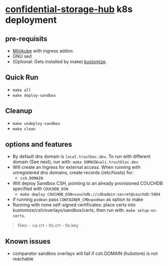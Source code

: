 # [confidential-storage-hub](https://github.com/trustbloc/edge-service) k8s deployment #


## pre-requisits
* [Minikube](https://minikube.sigs.k8s.io/docs/start/) with ingress addon.
* GNU sed
* (Optional: Gets installed by make) [kustomize](https://kubectl.docs.kubernetes.io/installation/kustomize/).

## Quick Run
* `make all`
* `make deploy-sandbox`

## Cleanup
* `make undeploy-sandbox`
* `make clean`

## options and features
* By default dns domain is `local.trustboc.dev`. To run with different domain (See next), run with: `make DOMAIN=ali.trustbloc.dev`
* Will create an Ingress for external access. When running with unregistered dns domains, create records (/etc/hosts) for:
	- `csh.DOMAIN`
* Will deploy Sandbox CSH, pointing to an already provisioned COUCHDB specified with `COUCHDB_DSN`
	- `make deploy COUCHDB_DSN=couchdb://cdbadmin:secret@couchdb:5984`
* if running `podman` pass `CONTAINER_CMD=podman` as option to make
* Running with none self-signed certificates: place certs into kustomize/csh/overlays/sandbox/certs, then run with: `make setup-no-certs`.
>files:
	- ca.crt
	- tls.crt
	- tls.key

## Known issues
* comparator sandbox overlays will fail if csh.DOMAIN (hubstore)
is not reachable
